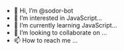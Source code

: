 - 👋 Hi, I’m @sodor-bot
- 👀 I’m interested in JavaScript...
- 🌱 I’m currently learning JavaScript...
- 💞️ I’m looking to collaborate on ...
- 📫 How to reach me ...

<!---
sodor-bot/sodor-bot is a ✨ special ✨ repository because its `README.md` (this file) appears on your GitHub profile.
You can click the Preview link to take a look at your changes.
--->

